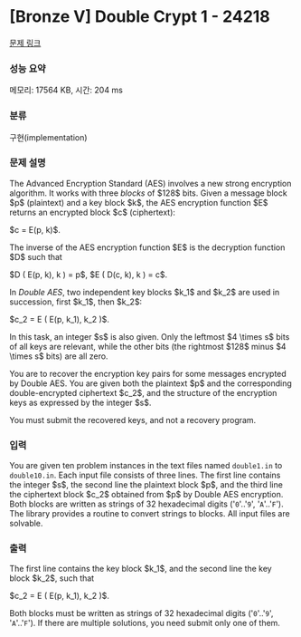 # [Bronze V] Double Crypt  1 - 24218 

[문제 링크](https://www.acmicpc.net/problem/24218) 

### 성능 요약

메모리: 17564 KB, 시간: 204 ms

### 분류

구현(implementation)

### 문제 설명

<p>The Advanced Encryption Standard (AES) involves a new strong encryption algorithm. It works with three <em>blocks</em> of $128$ bits. Given a message block $p$ (plaintext) and a key block $k$, the AES encryption function $E$ returns an encrypted block $c$ (ciphertext):</p>

<p>$c = E(p, k)$.</p>

<p>The inverse of the AES encryption function $E$ is the decryption function $D$ such that</p>

<p>$D ( E(p, k), k ) = p$, $E ( D(c, k), k ) = c$.</p>

<p>In <em>Double AES</em>, two independent key blocks $k_1$ and $k_2$ are used in succession, first $k_1$, then $k_2$:</p>

<p>$c_2 = E ( E(p, k_1), k_2 )$.</p>

<p>In this task, an integer $s$ is also given. Only the leftmost $4 \times s$ bits of all keys are relevant, while the other bits (the rightmost $128$ minus $4 \times s$ bits) are all zero.</p>

<p>You are to recover the encryption key pairs for some messages encrypted by Double AES. You are given both the plaintext $p$ and the corresponding double-encrypted ciphertext $c_2$, and the structure of the encryption keys as expressed by the integer $s$.</p>

<p>You must submit the recovered keys, and not a recovery program.</p>

### 입력 

 <p>You are given ten problem instances in the text files named <code>double1.in</code> to <code>double10.in</code>. Each input file consists of three lines. The first line contains the integer $s$, the second line the plaintext block $p$, and the third line the ciphertext block $c_2$ obtained from $p$ by Double AES encryption. Both blocks are written as strings of 32 hexadecimal digits ('<code>0</code>'..'<code>9</code>', '<code>A</code>'..'<code>F</code>'). The library provides a routine to convert strings to blocks. All input files are solvable.</p>

### 출력 

 <p>The first line contains the key block $k_1$, and the second line the key block $k_2$, such that </p>

<p>$c_2 = E ( E(p, k_1), k_2 )$.</p>

<p>Both blocks must be written as strings of 32 hexadecimal digits ('<code>0</code>'..'<code>9</code>', '<code>A</code>'..'<code>F</code>'). If there are multiple solutions, you need submit only one of them.</p>

